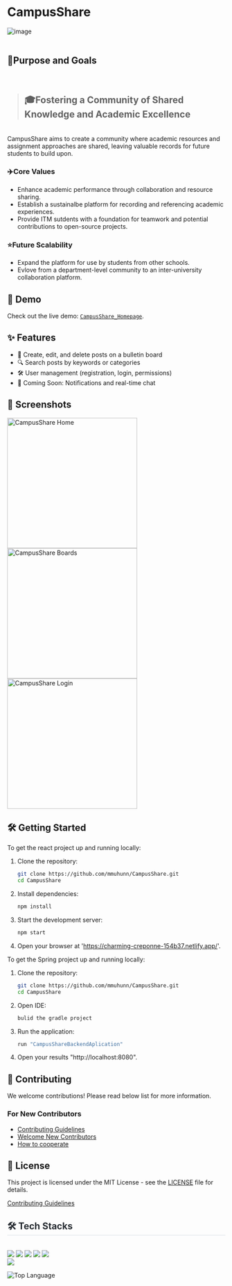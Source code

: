 # CampusShare
![image](https://github.com/user-attachments/assets/69040374-efe7-438d-9137-2b2ef9d4705e)
<br><br>

## 🥅Purpose and Goals
<br>

> ## 🎓**Fostering a Community of Shared Knowledge and Academic Excellence**
<br>
CampusShare aims to create a community where academic resources and assignment approaches are shared, leaving valuable records for future students to build upon.

### ✈️Core Values
- Enhance academic performance through collaboration and resource sharing.
- Establish a sustainalbe platform for recording and referencing academic experiences.
- Provide ITM sutdents with a foundation for teamwork and potential contributions to open-source projects.

### ⭐Future Scalability
- Expand the platform for use by students from other schools.
- Evlove from a department-level community to an inter-university collaboration platform.

## 🚀 Demo
Check out the live demo: [`CampusShare_Homepage`](https://charming-creponne-154b37.netlify.app/).

## ✨ Features
- 📝 Create, edit, and delete posts on a bulletin board
- 🔍 Search posts by keywords or categories
- 🛠️ User management (registration, login, permissions)
- 🌟 Coming Soon: Notifications and real-time chat

## 📸 Screenshots
<img src="https://github.com/user-attachments/assets/4e72468d-64a1-4313-9af0-e5358cbecfee" alt="CampusShare Home" width="300" />
<img src="https://github.com/user-attachments/assets/27166d74-db21-4421-80a6-ed8b103f7b34" alt="CampusShare Boards" width="300" />
<img src="https://github.com/user-attachments/assets/382ccfbe-61a2-4ae1-bbc7-012236904e85" alt="CampusShare Login" width="300" />




## 🛠️ Getting Started
To get the react project up and running locally:
1. Clone the repository:
    ```bash
    git clone https://github.com/mmuhunn/CampusShare.git
    cd CampusShare
    ```
2. Install dependencies:
    ```bash
    npm install
    ```
3. Start the development server:
    ```bash
    npm start
    ```
4. Open your browser at 'https://charming-creponne-154b37.netlify.app/'.

To get the Spring project up and running locally:
1. Clone the repository:
    ```bash
    git clone https://github.com/mmuhunn/CampusShare.git
    cd CampusShare
    ```
2. Open IDE:
    ```bash
    bulid the gradle project
    ```
3. Run the application:
    ```bash
    run "CampusShareBackendAplication"
    ```
4. Open your results "http://localhost:8080".

## 🤝 Contributing
We welcome contributions! Please read below list for more information.

### For New Contributors
- [Contributing Guidelines](https://github.com/mmuhunn/CampusShare/blob/main/Contributing%20Guidelines.md)
- [Welcome New Contributors](https://github.com/mmuhunn/CampusShare/discussions/69)
- [How to cooperate](https://github.com/mmuhunn/CampusShare/issues/17)

## 📜 License
This project is licensed under the MIT License - see the [LICENSE](LICENSE) file for details.


[Contributing Guidelines](Contributing%20Guidelines.md)


<div style="text-align: left;">
    <h2 style="border-bottom: 1px solid #d8dee4; color: #282d33;"> 🛠️ Tech Stacks </h2> <br> 
    <div style="margin: ; text-align: left;" "text-align: left;"> <img src="https://img.shields.io/badge/Discord-5865F2?style=for-the-badge&logo=Discord&logoColor=white">
          <img src="https://img.shields.io/badge/Github-181717?style=for-the-badge&logo=Github&logoColor=white">
          <img src="https://img.shields.io/badge/Java-007396?style=for-the-badge&logo=Java&logoColor=white">
          <img src="https://img.shields.io/badge/Git-F05032?style=for-the-badge&logo=Git&logoColor=white">
          <img src="https://img.shields.io/badge/React-61DAFB?style=for-the-badge&logo=React&logoColor=white">
          <br/><img src="https://img.shields.io/badge/Spring-6DB33F?style=for-the-badge&logo=Spring&logoColor=white">
          </div>
    </div>
    
![Top Language](https://img.shields.io/github/languages/top/mmuhunn/CampusShare)
 
    
